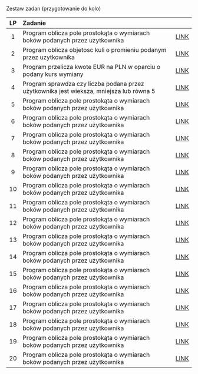 Zestaw zadan (przygotowanie do kolo)

| LP  | Zadanie                |                               |
| :-: | :--------------------- | :-------------------------------: |
|  1  | Program oblicza pole prostokąta o wymiarach boków podanych przez użytkownika | [LINK](Zad_1.cs) |
|  2  | Program oblicza objetosc kuli o promieniu podanym przez uzytkownika | [LINK](Zad_2.cs) |
|  3  | Program przelicza kwote EUR na PLN w oparciu o podany kurs wymiany | [LINK](Zad_3.cs) |
|  4  | Program sprawdza czy liczba podana przez użytkownika jest wieksza, mniejsza lub równa 5 | [LINK](Zad_4.cs) |
|  5  | Program oblicza pole prostokąta o wymiarach boków podanych przez użytkownika | [LINK](Zad_5.cs) |
|  6  | Program oblicza pole prostokąta o wymiarach boków podanych przez użytkownika | [LINK](Zad_6.cs) |
|  7  | Program oblicza pole prostokąta o wymiarach boków podanych przez użytkownika | [LINK](Zad_7.cs) |
|  8  | Program oblicza pole prostokąta o wymiarach boków podanych przez użytkownika | [LINK](Zad_8.cs) |
|  9  | Program oblicza pole prostokąta o wymiarach boków podanych przez użytkownika | [LINK](Zad_9.cs) |
|  10  | Program oblicza pole prostokąta o wymiarach boków podanych przez użytkownika | [LINK](Zad_10.cs) |
|  11 | Program oblicza pole prostokąta o wymiarach boków podanych przez użytkownika | [LINK](Zad_11.cs) |
|  12  | Program oblicza pole prostokąta o wymiarach boków podanych przez użytkownika | [LINK](Zad_12.cs) |
|  13  | Program oblicza pole prostokąta o wymiarach boków podanych przez użytkownika | [LINK](Zad_13.cs) |
|  14  | Program oblicza pole prostokąta o wymiarach boków podanych przez użytkownika | [LINK](Zad_14.cs) |
|  15  | Program oblicza pole prostokąta o wymiarach boków podanych przez użytkownika | [LINK](Zad_15.cs) |
|  16  | Program oblicza pole prostokąta o wymiarach boków podanych przez użytkownika | [LINK](Zad_16.cs) |
|  17  | Program oblicza pole prostokąta o wymiarach boków podanych przez użytkownika | [LINK](Zad_17.cs) |
|  18  | Program oblicza pole prostokąta o wymiarach boków podanych przez użytkownika | [LINK](Zad_18.cs) |
|  19  | Program oblicza pole prostokąta o wymiarach boków podanych przez użytkownika | [LINK](Zad_19.cs) |
|  20  | Program oblicza pole prostokąta o wymiarach boków podanych przez użytkownika | [LINK](Zad_20.cs) |

